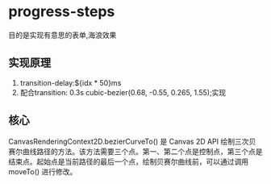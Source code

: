 # progress-steps
目的是实现有意思的表单,海浪效果

## 实现原理
1. transition-delay:${idx * 50}ms
2. 配合transition: 0.3s cubic-bezier(0.68, -0.55, 0.265, 1.55);实现


## 核心
CanvasRenderingContext2D.bezierCurveTo() 是 Canvas 2D API 绘制三次贝赛尔曲线路径的方法。该方法需要三个点。第一、第二个点是控制点，第三个点是结束点。起始点是当前路径的最后一个点，绘制贝赛尔曲线前，可以通过调用 moveTo() 进行修改。